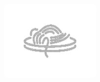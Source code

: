 
<p align="center">
  <img src="https://github.com/SpagettiesWeb/SpagettiesWeb/blob/main/pdofgkhdfgodpfpo.png" alt="Gif" style="border-radius: 15px; width: 300px; height: auto;"> 
</p>
